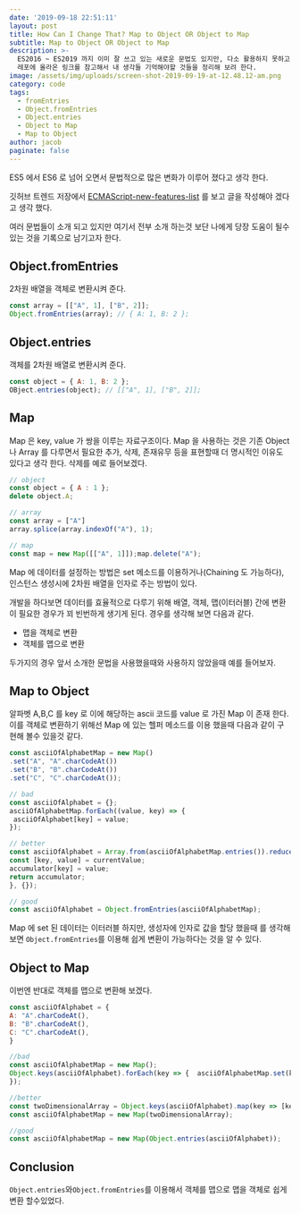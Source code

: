 ```yaml
---
date: '2019-09-18 22:51:11'
layout: post
title: How Can I Change That? Map to Object OR Object to Map
subtitle: Map to Object OR Object to Map
description: >-
  ES2016 ~ ES2019 까지 이미 잘 쓰고 있는 새로운 문법도 있지만, 다소 활용하지 못하고 있는 문법들도 있었다. 깃허브의 트렌트
  레포에 올라온 링크를 참고해서 내 생각들 기억해야할 것들을 정리해 보려 한다. 
image: /assets/img/uploads/screen-shot-2019-09-19-at-12.48.12-am.png
category: code
tags:
  - fromEntries
  - Object.fromEntries
  - Object.entries
  - Object to Map
  - Map to Object
author: jacob
paginate: false
---
```

ES5 에서 ES6 로 넘어 오면서 문법적으로 많은 변화가 이루어 졌다고 생각 한다. 

깃허브 트렌드 저장에서 [ECMAScript-new-features-list](https://github.com/daumann/ECMAScript-new-features-list) 를 보고 글을 작성해야 겠다고 생각 했다.

여러 문법들이 소개 되고 있지만 여기서 전부 소개 하는것 보단 나에게 당장 도움이 될수 있는 것을 기록으로 남기고자 한다.

## Object.fromEntries

2차원 배열을 객체로 변환시켜 준다.

```js
const array = [["A", 1], ["B", 2]];
Object.fromEntries(array); // { A: 1, B: 2 };
```

## Object.entries

객체를 2차원 배열로 변환시켜 준다.

```js
const object = { A: 1, B: 2 };
OBject.entries(object); // [["A", 1], ["B", 2]];
```

## Map

Map 은 key, value 가 쌍을 이루는 자료구조이다. Map 을 사용하는 것은 기존 Object 나 Array 를 다루면서 필요한 추가, 삭제, 존재유무 등을 표현할때 더 명시적인 이유도 있다고 생각 한다. 삭제를 예로 들어보겠다.

```js
// object
const object = { A : 1 };
delete object.A;

// array
const array = ["A"]
array.splice(array.indexOf("A"), 1);

// map
const map = new Map([["A", 1]]);map.delete("A");
```

Map 에 데이터를 설정하는 방법은 set 메소드를 이용하거나(Chaining 도 가능하다), 인스턴스 생성시에 2차원 배열을 인자로 주는 방법이 있다.

개발을 하다보면 데이터를 효율적으로 다루기 위해 배열, 객체, 맵(이터러블) 간에 변환이 필요한 경우가 꾀 빈번하게 생기게 된다. 경우를 생각해 보면 다음과 같다.

* 맵을 객체로 변환
* 객체를 맵으로 변환

두가지의 경우 앞서 소개한 문법을 사용했을때와 사용하지 않았을때 예를 들어보자.

## Map to Object

알파벳 A,B,C 를 key 로 이에 해당하는 ascii 코드를 value 로 가진 Map 이 존재 한다. 이를 객체로 변환하기 위해선 Map 에 있는 헬퍼 메소드를 이용 했을때 다음과 같이 구현해 볼수 있을것 같다.

```js
const asciiOfAlphabetMap = new Map()
.set("A", "A".charCodeAt())
.set("B", "B".charCodeAt())
.set("C", "C".charCodeAt());

// bad
const asciiOfAlphabet = {};
asciiOfAlphabetMap.forEach((value, key) => { 
 asciiOfAlphabet[key] = value;
});

// better
const asciiOfAlphabet = Array.from(asciiOfAlphabetMap.entries()).reduce((accumulator, currentValue) => {  
const [key, value] = currentValue; 
accumulator[key] = value;
return accumulator;
}, {});

// good
const asciiOfAlphabet = Object.fromEntries(asciiOfAlphabetMap);
```

Map 에 set 된 데이터는 이터러블 하지만, 생성자에 인자로 값을 할당 했을때 를 생각해보면 `Object.fromEntries`를 이용해 쉽게 변환이 가능하다는 것을 알 수 있다.

## Object to Map

이번엔 반대로 객체를 맵으로 변환해 보겠다.

```js
const asciiOfAlphabet = {  
A: "A".charCodeAt(),
B: "B".charCodeAt(),
C: "C".charCodeAt(),
}

//bad
const asciiOfAlphabetMap = new Map();
Object.keys(asciiOfAlphabet).forEach(key => {  asciiOfAlphabetMap.set(key, asciiOfAlphabet[key]);
});

//better
const twoDimensionalArray = Object.keys(asciiOfAlphabet).map(key => [key, asciiOfAlphabet[key]);
const asciiOfAlphabetMap = new Map(twoDimensionalArray);

//good
const asciiOfAlphabetMap = new Map(Object.entries(asciiOfAlphabet));
```

## Conclusion

`Object.entries`와`Object.fromEntries`를 이용해서 객체를 맵으로 맵을 객체로 쉽게 변환 할수있었다.